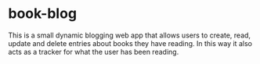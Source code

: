 # book-blog
This is a small dynamic blogging web app that allows users to create, read, update and delete entries about books they have reading. In this way it also acts as a tracker for what the user has been reading.
